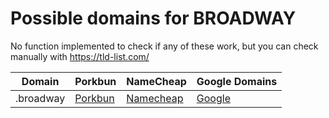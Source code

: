# Possible domains for BROADWAY

No function implemented to check if any of these work, but you can check manually with https://tld-list.com/

| Domain | Porkbun | NameCheap | Google Domains |
|---|---|---|---|
| .broadway | [Porkbun](https://porkbun.com/checkout/search?prb=e814663da1&tlds=&idnLanguage=&search=search&q=.broadway) | [Namecheap](https://www.namecheap.com/domains/registration/results/?domain=.broadway) | [Google](https://domains.google.com/registrar/search?searchTerm=.broadway) |
